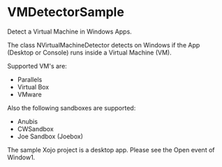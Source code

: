# VMDetectorSample
Detect a Virtual Machine in Windows Apps.

The class NVirtualMachineDetector detects on Windows if the App (Desktop or Console) runs inside a Virtual Machine (VM).

Supported VM's are:
- Parallels
- Virtual Box
- VMware

Also the following sandboxes are supported:
- Anubis
- CWSandbox
- Joe Sandbox (Joebox)

The sample Xojo project is a desktop app. Please see the Open event of Window1.
